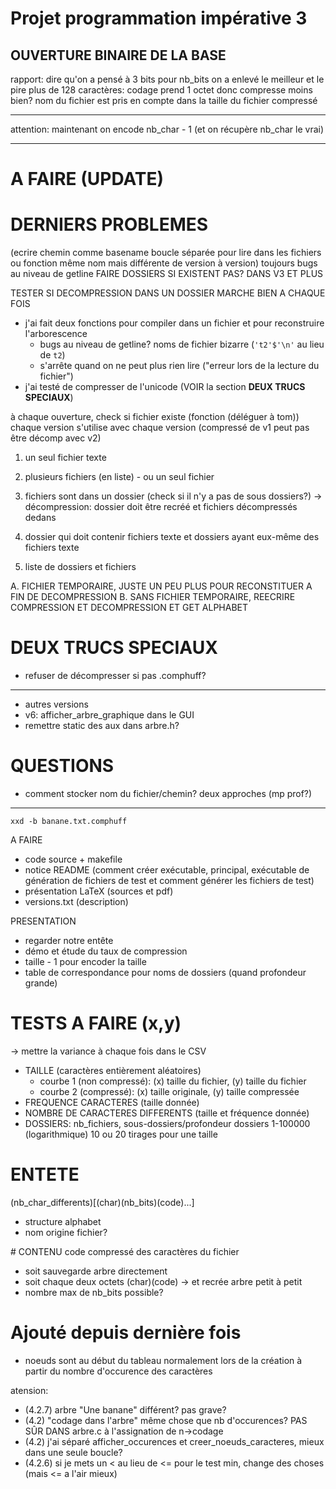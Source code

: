 # Projet programmation impérative 3
## OUVERTURE BINAIRE DE LA BASE

rapport: dire qu'on a pensé à 3 bits pour nb_bits
on a enlevé le meilleur et le pire
plus de 128 caractères: codage prend 1 octet donc compresse moins bien?
nom du fichier est pris en compte dans la taille du fichier compressé

---

attention: maintenant on encode nb_char - 1 (et on récupère nb_char le vrai)

---

# A FAIRE (UPDATE)

# DERNIERS PROBLEMES
(ecrire chemin comme basename
boucle séparée pour lire dans les fichiers ou fonction même nom mais différente de version à version)
toujours bugs au niveau de getline
FAIRE DOSSIERS SI EXISTENT PAS? DANS V3 ET PLUS

TESTER SI DECOMPRESSION DANS UN DOSSIER MARCHE BIEN A CHAQUE FOIS

- j'ai fait deux fonctions pour compiler dans un fichier et pour reconstruire l'arborescence
  - bugs au niveau de getline? noms de fichier bizarre (`'t2'$'\n'` au lieu de `t2`)
  - s'arrête quand on ne peut plus rien lire ("erreur lors de la lecture du fichier")
- j'ai testé de compresser de l'unicode (VOIR la section **DEUX TRUCS SPECIAUX**)

à chaque ouverture, check si fichier existe (fonction (déléguer à tom))
chaque version s'utilise avec chaque version (compressé de v1 peut pas être décomp avec v2)



1. un seul fichier texte

2. plusieurs fichiers (en liste) - ou un seul fichier

3. fichiers sont dans un dossier (check si il n'y a pas de sous dossiers?)
	-> décompression: dossier doit être recréé et fichiers décompressés dedans
	
4. dossier qui doit contenir fichiers texte et dossiers ayant eux-même des fichiers texte

5. liste de dossiers et fichiers



A. FICHIER TEMPORAIRE, JUSTE UN PEU PLUS POUR RECONSTITUER A FIN DE DECOMPRESSION
B. SANS FICHIER TEMPORAIRE, REECRIRE COMPRESSION ET DECOMPRESSION ET GET ALPHABET


# **DEUX TRUCS SPECIAUX**
- refuser de décompresser si pas .comphuff?
---


- autres versions
- v6: afficher_arbre_graphique dans le GUI
- remettre static des aux dans arbre.h?
# QUESTIONS
- comment stocker nom du fichier/chemin? deux approches (mp prof?)

---

`xxd -b banane.txt.comphuff`

A FAIRE
- code source + makefile
- notice README (comment créer exécutable, principal, exécutable de génération de fichiers de test et comment générer les fichiers de test)
- présentation LaTeX (sources et pdf)
- versions.txt (description)

PRESENTATION
- regarder notre entête
- démo et étude du taux de compression
- taille - 1 pour encoder la taille
- table de correspondance pour noms de dossiers (quand profondeur grande)
# TESTS A FAIRE (x,y)
-> mettre la variance à chaque fois dans le CSV
- TAILLE (caractères entièrement aléatoires)
  - courbe 1 (non compressé): (x) taille du fichier, (y) taille du fichier
  - courbe 2 (compressé): (x) taille originale, (y) taille compressée
- FREQUENCE CARACTERES (taille donnée)
- NOMBRE DE CARACTERES DIFFERENTS (taille et fréquence donnée)
- DOSSIERS: nb_fichiers, sous-dossiers/profondeur dossiers
1-100000 (logarithmique)
10 ou 20 tirages pour une taille


# ENTETE
(nb_char_differents)[(char)(nb_bits)(code)...]
- structure alphabet
- nom origine fichier?

# CONTENU
code compressé des caractères du fichier

- soit sauvegarde arbre directement
- soit chaque deux octets (char)(code)
	-> et recrée arbre petit à petit
- nombre max de nb_bits possible?

# Ajouté depuis dernière fois

- noeuds sont au début du tableau normalement lors de la création à partir du nombre d'occurence des caractères

atension:
- (4.2.7) arbre "Une banane" différent? pas grave?
- (4.2) "codage dans l'arbre" même chose que nb d'occurences? PAS SÛR DANS arbre.c à l'assignation de n->codage
- (4.2) j'ai séparé afficher_occurences et creer_noeuds_caracteres, mieux dans une seule boucle?
- (4.2.6) si je mets un < au lieu de <= pour le test min, change des choses (mais <= a l'air mieux)
